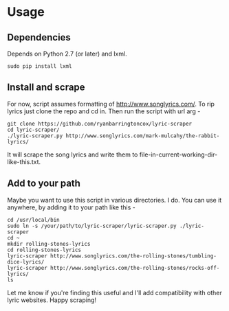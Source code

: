 # Usage                                                                                                                                                                                
## Dependencies

Depends on Python 2.7 (or later) and lxml.

    sudo pip install lxml

## Install and scrape

For now, script assumes formatting of http://www.songlyrics.com/.  To rip lyrics just clone the repo and cd in.  Then run the script with url arg -

    git clone https://github.com/ryanbarringtoncox/lyric-scraper
    cd lyric-scraper/
    ./lyric-scraper.py http://www.songlyrics.com/mark-mulcahy/the-rabbit-lyrics/

It will scrape the song lyrics and write them to file-in-current-working-dir-like-this.txt.

## Add to your path

Maybe you want to use this script in various directories.  I do.  You can use it anywhere, by adding it to your path like this -

    cd /usr/local/bin
    sudo ln -s /your/path/to/lyric-scraper/lyric-scraper.py ./lyric-scraper
    cd ~
    mkdir rolling-stones-lyrics
    cd rolling-stones-lyrics
    lyric-scraper http://www.songlyrics.com/the-rolling-stones/tumbling-dice-lyrics/
    lyric-scraper http://www.songlyrics.com/the-rolling-stones/rocks-off-lyrics/
    ls

Let me know if you're finding this useful and I'll add compatibility with other lyric websites.  Happy scraping!
